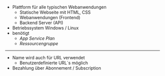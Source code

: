 
* Plattform für alle typischen Webanwendungen
	* Statische Webseite mit HTML, CSS
	* Webanwendungen (Frontend) 
	* Backend Server (API)
* Betriebssystem Windows / Linux 
* benötigt 
	- *App Service Plan* 
	- *Ressourcengruppe*
--- 

- Name wird auch für URL verwendet
	<!-- - Beispiel Name: myawesomestartup
	- Standard URL: myawesomestartup.azurewebsites.net -->
	- Benutzerdefinierte URL´s möglich
- Bezahlung über Abonnement / Subscription

